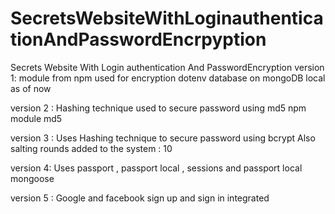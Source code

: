 # SecretsWebsiteWithLoginauthenticationAndPasswordEncrpyption
Secrets Website With Login authentication And PasswordEncryption
version 1:
module from npm used for encryption dotenv
database on mongoDB local as of now


version 2 :
Hashing technique used to secure password using md5
npm module md5


version 3 : 
Uses Hashing technique to secure password using bcrypt
Also salting rounds added to the system : 10

version 4:
Uses passport , passport local , sessions and passport local mongoose

version 5 :
Google and facebook sign up and sign in integrated


